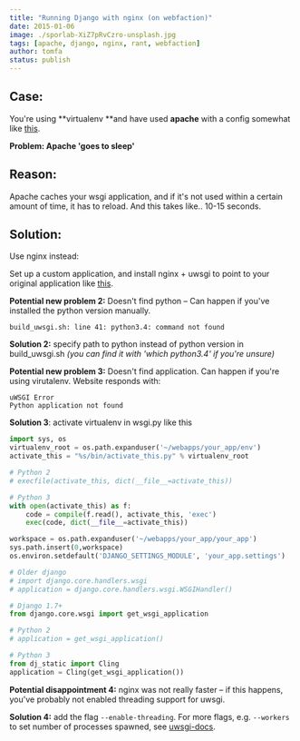 ```yaml
---
title: "Running Django with nginx (on webfaction)"
date: 2015-01-06
image: ./sporlab-XiZ7pRvCzro-unsplash.jpg
tags: [apache, django, nginx, rant, webfaction]
author: tomfa
status: publish
---
```


## Case: 
You're using **virtualenv **and have used **apache** with a config somewhat like [this](http://michal.karzynski.pl/blog/2013/09/14/django-in-virtualenv-on-webfactions-apache-with-mod-wsgi/ "this").

**Problem: Apache 'goes to sleep'**

## Reason:

Apache caches your wsgi application, and if it's not used within a certain amount of time, it has to reload. And this takes like.. 10-15 seconds. 

## Solution:
Use nginx instead:

Set up a custom application, and install nginx + uwsgi to point to your original application like [this](https://community.webfaction.com/questions/10242/installing-nginx-uwsgi "this").

**Potential new problem 2:** Doesn't find python – Can happen if you've installed the python version manually.
    
```
build_uwsgi.sh: line 41: python3.4: command not found
```
    
**Solution 2:** specify path to python instead of python version in build_uwsgi.sh _(you can find it with 'which python3.4' if you're unsure)_


**Potential new problem 3:** Doesn't find application. Can happen if you're using virutalenv. Website responds with:
    
```
uWSGI Error
Python application not found
```
    
**Solution 3**: activate virtualenv in wsgi.py like this
    
```python
import sys, os
virtualenv_root = os.path.expanduser('~/webapps/your_app/env')
activate_this = "%s/bin/activate_this.py" % virtualenv_root

# Python 2
# execfile(activate_this, dict(__file__=activate_this))

# Python 3
with open(activate_this) as f:
    code = compile(f.read(), activate_this, 'exec')
    exec(code, dict(__file__=activate_this))

workspace = os.path.expanduser('~/webapps/your_app/your_app')
sys.path.insert(0,workspace)
os.environ.setdefault('DJANGO_SETTINGS_MODULE', 'your_app.settings')

# Older django
# import django.core.handlers.wsgi
# application = django.core.handlers.wsgi.WSGIHandler()

# Django 1.7+
from django.core.wsgi import get_wsgi_application

# Python 2
# application = get_wsgi_application()

# Python 3
from dj_static import Cling
application = Cling(get_wsgi_application())
```
    
**Potential disappointment 4:** nginx was not really faster – if this happens, you've probably not enabled threading support for uwsgi.

**Solution 4:** add the flag `--enable-threading`.
For more flags, e.g. `--workers` to set number of processes spawned, see [uwsgi-docs](http://uwsgi-docs.readthedocs.org/en/latest/Options.html "wsgi docs").

